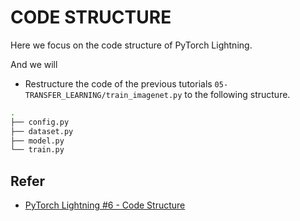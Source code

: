 # CODE STRUCTURE

Here we focus on the code structure of PyTorch Lightning.

And we will

- Restructure the code of the previous tutorials `05-TRANSFER_LEARNING/train_imagenet.py` to the following structure.

```bash
.
├── config.py
├── dataset.py
├── model.py
└── train.py
```

## Refer

- [PyTorch Lightning #6 - Code Structure](https://www.youtube.com/watch?v=UtQoZ_v57uI&list=PLhhyoLH6IjfyL740PTuXef4TstxAK6nGP&index=6)